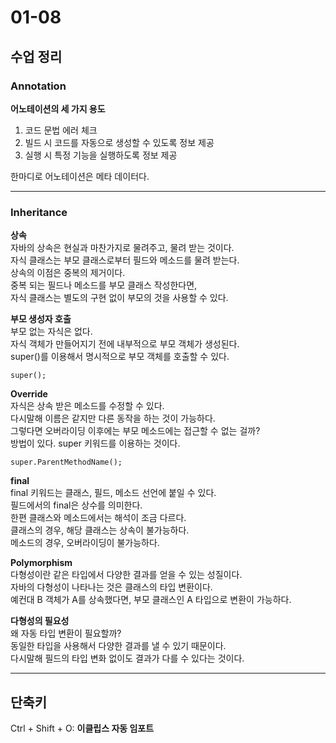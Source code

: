 # 01-08

## 수업 정리

### Annotation
**어노테이션의 세 가지 용도**    

1.  코드 문법 에러 체크
2.  빌드 시 코드를 자동으로 생성할 수 있도록 정보 제공
3.  실행 시 특정 기능을 실행하도록 정보 제공   

한마디로 어노테이션은 메타 데이터다.    

---

### Inheritance
**상속**    
자바의 상속은 현실과 마찬가지로 물려주고, 물려 받는 것이다.    
자식 클래스는 부모 클래스로부터 필드와 메소드를 물려 받는다.    
상속의 이점은 중복의 제거이다.   
중복 되는 필드나 메소드를 부모 클래스 작성한다면,    
자식 클래스는 별도의 구현 없이 부모의 것을 사용할 수 있다.    

**부모 생성자 호출**   
부모 없는 자식은 없다.   
자식 객체가 만들어지기 전에 내부적으로 부모 객체가 생성된다.    
super()를 이용해서 명시적으로 부모 객체를 호출할 수 있다.
~~~
super();
~~~

**Override**    
자식은 상속 받은 메소드를 수정할 수 있다.    
다시말해 이름은 같지만 다른 동작을 하는 것이 가능하다.   
그렇다면 오버라이딩 이후에는 부모 메소드에는 접근할 수 없는 걸까?   
방법이 있다. super 키워드를 이용하는 것이다.   
~~~
super.ParentMethodName();
~~~

**final**   
final 키워드는 클래스, 필드, 메소드 선언에 붙일 수 있다.    
필드에서의 final은 상수를 의미한다.    
한편 클래스와 메소드에서는 해석이 조금 다르다.    
클래스의 경우, 해당 클래스는 상속이 불가능하다.    
메소드의 경우, 오버라이딩이 불가능하다.   

**Polymorphism**    
다형성이란 같은 타입에서 다양한 결과를 얻을 수 있는 성질이다.   
자바의 다형성이 나타나는 것은 클래스의 타입 변환이다.    
예컨대 B 객체가 A를 상속했다면, 부모 클래스인 A 타입으로 변환이 가능하다.    

**다형성의 필요성**    
왜 자동 타입 변환이 필요할까?  
동일한 타입을 사용해서 다양한 결과를 낼 수 있기 때문이다.    
다시말해 필드의 타입 변화 없이도 결과가 다를 수 있다는 것이다.   






---

## 단축키
Ctrl + Shift + O: **이클립스 자동 임포트**